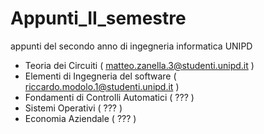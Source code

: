 # Appunti_II_semestre
appunti del secondo anno di ingegneria informatica UNIPD


- Teoria dei Circuiti ( matteo.zanella.3@studenti.unipd.it )
- Elementi di Ingegneria del software ( riccardo.modolo.1@studenti.unipd.it )
- Fondamenti di Controlli Automatici ( ??? )
- Sistemi Operativi ( ??? )
- Economia Aziendale ( ??? )
